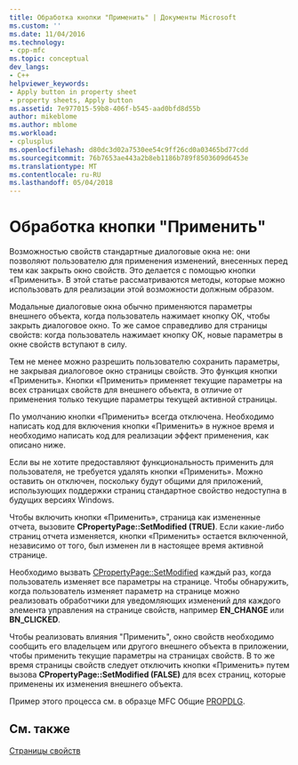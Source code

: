 ```yaml
---
title: Обработка кнопки "Применить" | Документы Microsoft
ms.custom: ''
ms.date: 11/04/2016
ms.technology:
- cpp-mfc
ms.topic: conceptual
dev_langs:
- C++
helpviewer_keywords:
- Apply button in property sheet
- property sheets, Apply button
ms.assetid: 7e977015-59b8-406f-b545-aad0bfd8d55b
author: mikeblome
ms.author: mblome
ms.workload:
- cplusplus
ms.openlocfilehash: d80dc3d02a7530ee54c9ff26cd0a03465bd77cdd
ms.sourcegitcommit: 76b7653ae443a2b8eb1186b789f8503609d6453e
ms.translationtype: MT
ms.contentlocale: ru-RU
ms.lasthandoff: 05/04/2018
---
```

# <a name="handling-the-apply-button"></a>Обработка кнопки "Применить"
Возможностью свойств стандартные диалоговые окна не: они позволяют пользователю для применения изменений, внесенных перед тем как закрыть окно свойств. Это делается с помощью кнопки «Применить». В этой статье рассматриваются методы, которые можно использовать для реализации этой возможности должным образом.  
  
 Модальные диалоговые окна обычно применяются параметры внешнего объекта, когда пользователь нажимает кнопку ОК, чтобы закрыть диалоговое окно. То же самое справедливо для страницы свойств: когда пользователь нажимает кнопку OK, новые параметры в окне свойств вступают в силу.  
  
 Тем не менее можно разрешить пользователю сохранить параметры, не закрывая диалоговое окно страницы свойств. Это функция кнопки «Применить». Кнопки «Применить» применяет текущие параметры на всех страницах свойств для внешнего объекта, в отличие от применения только текущие параметры текущей активной страницы.  
  
 По умолчанию кнопки «Применить» всегда отключена. Необходимо написать код для включения кнопки «Применить» в нужное время и необходимо написать код для реализации эффект применения, как описано ниже.  
  
 Если вы не хотите предоставляют функциональность применить для пользователя, не требуется удалять кнопки «Применить». Можно оставить он отключен, поскольку будут общими для приложений, использующих поддержки страниц стандартное свойство недоступна в будущих версиях Windows.  
  
 Чтобы включить кнопки «Применить», страница как измененные отчета, вызовите **CPropertyPage::SetModified (TRUE)**. Если какие-либо страниц отчета изменяется, кнопки «Применить» остается включенной, независимо от того, был изменен ли в настоящее время активной странице.  
  
 Необходимо вызвать [CPropertyPage::SetModified](../mfc/reference/cpropertypage-class.md#setmodified) каждый раз, когда пользователь изменяет все параметры на странице. Чтобы обнаружить, когда пользователь изменяет параметр на странице можно реализовать обработчики для уведомляющих изменений для каждого элемента управления на странице свойств, например **EN_CHANGE** или **BN_CLICKED**.  
  
 Чтобы реализовать влияния "Применить", окно свойств необходимо сообщить его владельцем или другого внешнего объекта в приложении, чтобы применить текущие параметры на страницах свойств. В то же время страницы свойств следует отключить кнопки «Применить» путем вызова **CPropertyPage::SetModified (FALSE)** для всех страниц, которые применены их изменения внешнего объекта.  
  
 Пример этого процесса см. в образце MFC Общие [PROPDLG](../visual-cpp-samples.md).  
  
## <a name="see-also"></a>См. также  
 [Страницы свойств](../mfc/property-sheets-mfc.md)

